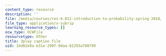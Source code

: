 ```yaml
---
content_type: resource
description: ''
file: /media/courses/res-6-012-introduction-to-probability-spring-2018/1bd82e8ab31e299f9daa62293a708799_h8DKVKfWU_Q.srt
file_type: application/x-subrip
learning_resource_types: []
ocw_type: OCWFile
resourcetype: Other
title: 3play caption file
uid: 1bd82e8a-b31e-299f-9daa-62293a708799
---
```

